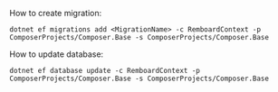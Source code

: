 ﻿How to create migration:

```console
dotnet ef migrations add <MigrationName> -c RemboardContext -p ComposerProjects/Composer.Base -s ComposerProjects/Composer.Base 
```

How to update database:

```console
dotnet ef database update -c RemboardContext -p ComposerProjects/Composer.Base -s ComposerProjects/Composer.Base 
```